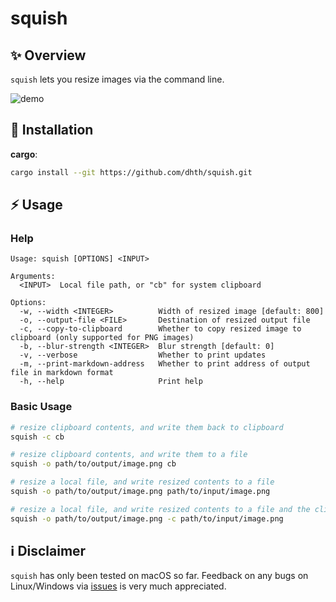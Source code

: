 # squish

✨ Overview
---

`squish` lets you resize images via the command line.

![demo](https://github.com/user-attachments/assets/cecbffd7-cdcc-4b04-8084-00fb8c8298a0)

💾 Installation
---

**cargo**:

```sh
cargo install --git https://github.com/dhth/squish.git
```

⚡️ Usage
---

### Help

```text
Usage: squish [OPTIONS] <INPUT>

Arguments:
  <INPUT>  Local file path, or "cb" for system clipboard

Options:
  -w, --width <INTEGER>          Width of resized image [default: 800]
  -o, --output-file <FILE>       Destination of resized output file
  -c, --copy-to-clipboard        Whether to copy resized image to clipboard (only supported for PNG images)
  -b, --blur-strength <INTEGER>  Blur strength [default: 0]
  -v, --verbose                  Whether to print updates
  -m, --print-markdown-address   Whether to print address of output file in markdown format
  -h, --help                     Print help
```

### Basic Usage

```bash
# resize clipboard contents, and write them back to clipboard
squish -c cb 

# resize clipboard contents, and write them to a file
squish -o path/to/output/image.png cb

# resize a local file, and write resized contents to a file
squish -o path/to/output/image.png path/to/input/image.png

# resize a local file, and write resized contents to a file and the clipboard
squish -o path/to/output/image.png -c path/to/input/image.png
```

ℹ️ Disclaimer
---

`squish` has only been tested on macOS so far. Feedback on any bugs on
Linux/Windows via [issues](https://github.com/dhth/squish/issues) is very much
appreciated.
